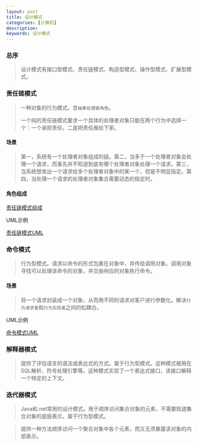 ```yaml
---
layout: post
title: 设计模式
categories: [计算机]
description: 
keywords: 设计模式
---
```


### 总序

> 设计模式有接口型模式、责任链模式、构造型模式、操作型模式、扩展型模式。

### 责任链模式

> 一种对象的行为模式。含`抽象处理者角色`。
>
> 一个纯的责任链模式要求一个具体的处理者对象只能在两个行为中选择一个：一个承担责任，二是把责任推给下家。

#### 场景

> 第一，系统有一个处理者对象组成的链。第二，当多于一个处理者对象会处理一个请求，而事先并不知道到底有哪个处理者对象处理一个请求。第三，当系统想发出一个请求给多个处理者对象中的某一个，但是不明显指定。第四，当处理一个请求的处理者对象集合需要动态的指定时。

#### 角色组成

[责任链模式组成]()

UML示例

[责任链模式UML](http://shangkai007.top/images/design-pattern/dp-chain-uml.png)

### 命令模式

> 行为型模式。请求以命令的形式包裹在对象中，并传给调用对象。调用对象寻找可以处理该命令的对象，并交由响应的对象执行命令。

#### 场景

> 将一个请求封装成一个对象，从而用不同的请求对客户进行参数化。解决`行为请求者`和`行为实现者`之间的松耦合。

UML示例

[命令模式UML](http://shangkai007.top/images/design-pattern/dp-command-uml.png)

### 解释器模式

> 提供了评估语言的语法或表达式的方式。属于行为型模式。这种模式被用在SQL解析、符号处理引擎等。这种模式实现了一个表达式接口，该接口解释一个特定的上下文。

### 迭代器模式

> Java和.net常用的设计模式。用于顺序访问集合对象的元素，不需要知道集合对象的底层表示。属于行为型模式。


> 提供一种方法顺序访问一个聚合对象中各个元素，而又无须暴露该对象的内部表示。

